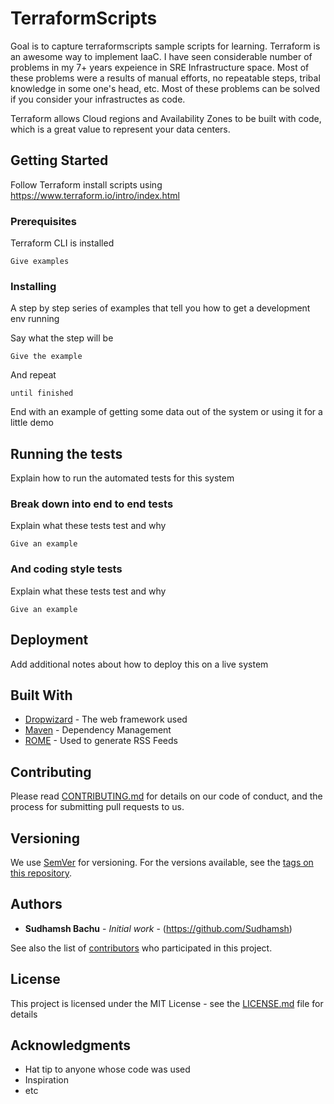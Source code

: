 # TerraformScripts

Goal is to capture terraformscripts sample scripts for learning. Terraform is an awesome way to implement IaaC. 
I have seen considerable number of problems in my 7+ years expeience in SRE Infrastructure space. Most of these problems were
a results of manual efforts, no repeatable steps, tribal knowledge in some one's head, etc. Most of these problems can be solved 
if you consider your infrastructes as code. 

Terraform allows Cloud regions and Availability Zones to be built with code, which is a great value to represent your data centers.


## Getting Started

Follow Terraform install scripts using https://www.terraform.io/intro/index.html

### Prerequisites

Terraform CLI is installed

```
Give examples
```

### Installing

A step by step series of examples that tell you how to get a development env running

Say what the step will be

```
Give the example
```

And repeat

```
until finished
```

End with an example of getting some data out of the system or using it for a little demo

## Running the tests

Explain how to run the automated tests for this system

### Break down into end to end tests

Explain what these tests test and why

```
Give an example
```

### And coding style tests

Explain what these tests test and why

```
Give an example
```

## Deployment

Add additional notes about how to deploy this on a live system

## Built With

* [Dropwizard](http://www.dropwizard.io/1.0.2/docs/) - The web framework used
* [Maven](https://maven.apache.org/) - Dependency Management
* [ROME](https://rometools.github.io/rome/) - Used to generate RSS Feeds

## Contributing

Please read [CONTRIBUTING.md](https://gist.github.com/PurpleBooth/b24679402957c63ec426) for details on our code of conduct, and the process for submitting pull requests to us.

## Versioning

We use [SemVer](http://semver.org/) for versioning. For the versions available, see the [tags on this repository](https://github.com/your/project/tags). 

## Authors

* **Sudhamsh Bachu** - *Initial work* - (https://github.com/Sudhamsh)

See also the list of [contributors](https://github.com/your/project/contributors) who participated in this project.

## License

This project is licensed under the MIT License - see the [LICENSE.md](LICENSE.md) file for details

## Acknowledgments

* Hat tip to anyone whose code was used
* Inspiration
* etc
